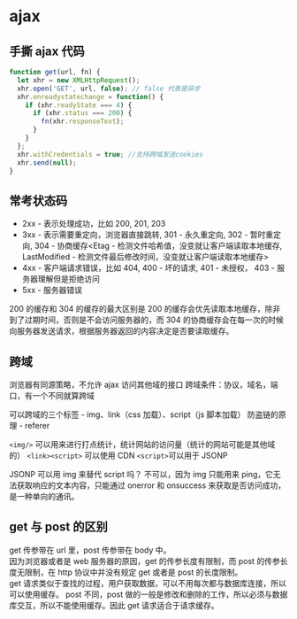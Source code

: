 # ajax

## 手撕 ajax 代码

```js
function get(url, fn) {
  let xhr = new XMLHttpRequest();
  xhr.open('GET', url, false); // false 代表是异步
  xhr.onreadystatechange = function() {
    if (xhr.readyState === 4) {
      if (xhr.status === 200) {
        fn(xhr.responseText);
      }
    }
  };
  xhr.withCredentials = true; //支持跨域发送cookies
  xhr.send(null);
}
```

## 常考状态码

- 2xx - 表示处理成功，比如 200, 201, 203
- 3xx - 表示需要重定向，浏览器直接跳转, 301 - 永久重定向, 302 - 暂时重定向, 304 - 协商缓存<Etag - 检测文件哈希值，没变就让客户端读取本地缓存, LastModified - 检测文件最后修改时间，没变就让客户端读取本地缓存>
- 4xx - 客户端请求错误，比如 404, 400 - 坏的请求, 401 - 未授权， 403 - 服务器理解但是拒绝访问
- 5xx - 服务器错误

200 的缓存和 304 的缓存的最大区别是 200 的缓存会优先读取本地缓存，除非到了过期时间，否则是不会访问服务器的，而 304 的协商缓存会在每一次的时候向服务器发送请求，根据服务器返回的内容决定是否要读取缓存。

## 跨域

浏览器有同源策略，不允许 ajax 访问其他域的接口
跨域条件：协议，域名，端口，有一个不同就算跨域

可以跨域的三个标签 - img、link（css 加载）、script（js 脚本加载）
防盗链的原理 - referer

`<img/>` 可以用来进行打点统计，统计网站的访问量（统计的网站可能是其他域的）
`<link><script>` 可以使用 CDN
`<script>`可以用于 JSONP

JSONP 可以用 img 来替代 script 吗？ 不可以，因为 img 只能用来 ping，它无法获取响应的文本内容，只能通过 onerror 和 onsuccess 来获取是否访问成功，是一种单向的通讯。

## get 与 post 的区别

get 传参带在 url 里，post 传参带在 body 中。  
因为浏览器或者是 web 服务器的原因，get 的传参长度有限制，而 post 的传参长度无限制，在 http 协议中并没有规定 get 或者是 post 的长度限制。  
get 请求类似于查找的过程，用户获取数据，可以不用每次都与数据库连接，所以可以使用缓存。
post 不同，post 做的一般是修改和删除的工作，所以必须与数据库交互，所以不能使用缓存。因此 get 请求适合于请求缓存。
